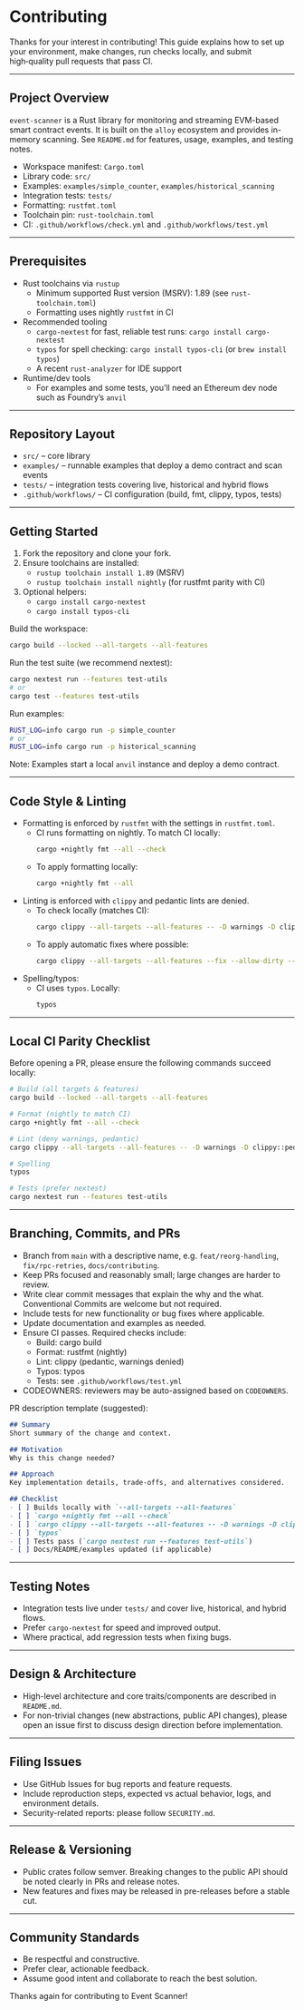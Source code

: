 # Contributing

Thanks for your interest in contributing! This guide explains how to set up your environment, make changes, run checks locally, and submit high‑quality pull requests that pass CI.

---

## Project Overview

`event-scanner` is a Rust library for monitoring and streaming EVM-based smart contract events. It is built on the `alloy` ecosystem and provides in-memory scanning. See `README.md` for features, usage, examples, and testing notes.

- Workspace manifest: `Cargo.toml`
- Library code: `src/`
- Examples: `examples/simple_counter`, `examples/historical_scanning`
- Integration tests: `tests/`
- Formatting: `rustfmt.toml`
- Toolchain pin: `rust-toolchain.toml`
- CI: `.github/workflows/check.yml` and `.github/workflows/test.yml`

---

## Prerequisites

- Rust toolchains via `rustup`
  - Minimum supported Rust version (MSRV): 1.89 (see `rust-toolchain.toml`)
  - Formatting uses nightly `rustfmt` in CI
- Recommended tooling
  - `cargo-nextest` for fast, reliable test runs: `cargo install cargo-nextest`
  - `typos` for spell checking: `cargo install typos-cli` (or `brew install typos`)
  - A recent `rust-analyzer` for IDE support
- Runtime/dev tools
  - For examples and some tests, you’ll need an Ethereum dev node such as Foundry’s `anvil`

---

## Repository Layout

- `src/` – core library
- `examples/` – runnable examples that deploy a demo contract and scan events
- `tests/` – integration tests covering live, historical and hybrid flows
- `.github/workflows/` – CI configuration (build, fmt, clippy, typos, tests)

---

## Getting Started

1. Fork the repository and clone your fork.
2. Ensure toolchains are installed:
   - `rustup toolchain install 1.89` (MSRV)
   - `rustup toolchain install nightly` (for rustfmt parity with CI)
3. Optional helpers:
   - `cargo install cargo-nextest`
   - `cargo install typos-cli`

Build the workspace:

```bash
cargo build --locked --all-targets --all-features
```

Run the test suite (we recommend nextest):

```bash
cargo nextest run --features test-utils
# or
cargo test --features test-utils
```

Run examples:

```bash
RUST_LOG=info cargo run -p simple_counter
# or
RUST_LOG=info cargo run -p historical_scanning
```

Note: Examples start a local `anvil` instance and deploy a demo contract.

---

## Code Style & Linting

- Formatting is enforced by `rustfmt` with the settings in `rustfmt.toml`.
  - CI runs formatting on nightly. To match CI locally:
    ```bash
    cargo +nightly fmt --all --check
    ```
  - To apply formatting locally:
    ```bash
    cargo +nightly fmt --all
    ```
- Linting is enforced with `clippy` and pedantic lints are denied.
  - To check locally (matches CI):
    ```bash
    cargo clippy --all-targets --all-features -- -D warnings -D clippy::pedantic
    ```
  - To apply automatic fixes where possible:
    ```bash
    cargo clippy --all-targets --all-features --fix --allow-dirty --allow-staged -- -D warnings -D clippy::pedantic
    ```
- Spelling/typos:
  - CI uses `typos`. Locally:
    ```bash
    typos
    ```

---

## Local CI Parity Checklist

Before opening a PR, please ensure the following commands succeed locally:

```bash
# Build (all targets & features)
cargo build --locked --all-targets --all-features

# Format (nightly to match CI)
cargo +nightly fmt --all --check

# Lint (deny warnings, pedantic)
cargo clippy --all-targets --all-features -- -D warnings -D clippy::pedantic

# Spelling
typos

# Tests (prefer nextest)
cargo nextest run --features test-utils
```

---

## Branching, Commits, and PRs

- Branch from `main` with a descriptive name, e.g. `feat/reorg-handling`, `fix/rpc-retries`, `docs/contributing`.
- Keep PRs focused and reasonably small; large changes are harder to review.
- Write clear commit messages that explain the why and the what. Conventional Commits are welcome but not required.
- Include tests for new functionality or bug fixes where applicable.
- Update documentation and examples as needed.
- Ensure CI passes. Required checks include:
  - Build: cargo build
  - Format: rustfmt (nightly)
  - Lint: clippy (pedantic, warnings denied)
  - Typos: typos
  - Tests: see `.github/workflows/test.yml`
- CODEOWNERS: reviewers may be auto-assigned based on `CODEOWNERS`.

PR description template (suggested):

```markdown
## Summary
Short summary of the change and context.

## Motivation
Why is this change needed?

## Approach
Key implementation details, trade-offs, and alternatives considered.

## Checklist
- [ ] Builds locally with `--all-targets --all-features`
- [ ] `cargo +nightly fmt --all --check`
- [ ] `cargo clippy --all-targets --all-features -- -D warnings -D clippy::pedantic`
- [ ] `typos`
- [ ] Tests pass (`cargo nextest run --features test-utils`)
- [ ] Docs/README/examples updated (if applicable)
```

---

## Testing Notes

- Integration tests live under `tests/` and cover live, historical, and hybrid flows.
- Prefer `cargo-nextest` for speed and improved output.
- Where practical, add regression tests when fixing bugs.

---

## Design & Architecture

- High-level architecture and core traits/components are described in `README.md`.
- For non-trivial changes (new abstractions, public API changes), please open an issue first to discuss design direction before implementation.

---

## Filing Issues

- Use GitHub Issues for bug reports and feature requests.
- Include reproduction steps, expected vs actual behavior, logs, and environment details.
- Security-related reports: please follow `SECURITY.md`.

---

## Release & Versioning

- Public crates follow semver. Breaking changes to the public API should be noted clearly in PRs and release notes.
- New features and fixes may be released in pre-releases before a stable cut.

---

## Community Standards

- Be respectful and constructive.
- Prefer clear, actionable feedback.
- Assume good intent and collaborate to reach the best solution.

Thanks again for contributing to Event Scanner!
